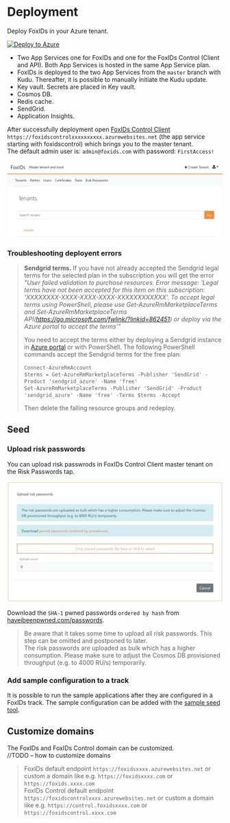 # Deployment

Deploy FoxIDs in your Azure tenant. 

[![Deploy to Azure](https://aka.ms/deploytoazurebutton)](https://portal.azure.com/#create/Microsoft.Template/uri/https%3A%2F%2Fraw.githubusercontent.com%2FITfoxtec%2FFoxIDs%2Fmaster%2Fazuredeploy.json)

- Two App Services one for FoxIDs and one for the FoxIDs Control (Client and API). Both App Services is hosted in the same App Service plan. 
- FoxIDs is deployed to the two App Services from the `master` branch with Kudu. Thereafter, it is possible to manually initiate the Kudu update.
- Key vault. Secrets are placed in Key vault.
- Cosmos DB.
- Redis cache.
- SendGrid.
- Application Insights.

After successfully deployment open [FoxIDs Control Client](control.md#foxids-control-client) `https://foxidscontrolxxxxxxxxxx.azurewebsites.net` (the app service starting with foxidscontrol) which brings you to the master tenant.  
The default admin user is: `admin@foxids.com` with password: `FirstAccess!`

![FoxIDs Control Client - Master tenant](images/master-tenant2.png)

### Troubleshooting deployent errors

> **Sendgrid terms.** If you have not already accepted the Sendgrid legal terms for the selected plan in the subscription you will get the error 
> *"User failed validation to purchase resources. Error message: 'Legal terms have not been accepted for this item on this subscription: 'XXXXXXXX-XXXX-XXXX-XXXX-XXXXXXXXXXXX'. To accept legal terms using PowerShell, please use Get-AzureRmMarketplaceTerms and Set-AzureRmMarketplaceTerms API(https://go.microsoft.com/fwlink/?linkid=862451) or deploy via the Azure portal to accept the terms'"* 
>
> You need to accept the terms either by deploying a Sendgrid instance in [Azure portal](https://portal.azure.com) or with PowerShell. 
> The following PowerShell commands accept the Sendgrid terms for the free plan:
>
>     Connect-AzureRmAccount
>     $terms = Get-AzureRmMarketplaceTerms -Publisher 'SendGrid' -Product 'sendgrid_azure' -Name 'free'
>     Set-AzureRmMarketplaceTerms -Publisher 'SendGrid' -Product 'sendgrid_azure' -Name 'free' -Terms $terms -Accept
>
> Then delete the falling resource groups and redeploy.

## Seed

### Upload risk passwords

You can upload risk passwrods in FoxIDs Control Client master tenant on the Risk Passwords tap. 

![FoxIDs Control Client - Upload risk passwrods](images/upload-risk-passwords.png)

Download the `SHA-1` pwned passwords `ordered by hash` from [haveibeenpwned.com/passwords](https://haveibeenpwned.com/Passwords).

> Be aware that it takes some time to upload all risk passwords. This step can be omitted and postponed to later.  
> The risk passwords are uploaded as bulk which has a higher consumption. Please make sure to adjust the Cosmos DB provisioned throughput (e.g. to 4000 RU/s) temporarily.

### Add sample configuration to a track

It is possible to run the sample applications after they are configured in a FoxIDs track. The sample configuration can be added with the [sample seed tool](samples.md#configure-samples-in-foxids-track).

## Customize domains

The FoxIDs and FoxIDs Control domain can be customized.  
//TODO – how to customize domains

> FoxIDs default endpoint `https://foxidsxxxx.azurewebsites.net` or custom a domain like e.g. `https://foxidsxxxx.com` or `https://foxids.xxxx.com`  
> FoxIDs Control default endpoint `https://foxidscontrolxxxx.azurewebsites.net` or custom a domain like e.g. `https://control.foxidsxxxx.com` or `https://foxidscontrol.xxxx.com`

